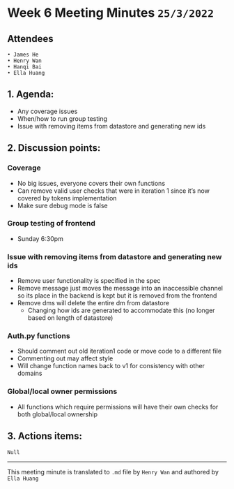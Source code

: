 # Week 6 Meeting Minutes `25/3/2022`

## Attendees

```
• James He
• Henry Wan
• Hanqi Bai
• Ella Huang
```

## **1. Agenda:**
- Any coverage issues
- When/how to run group testing
- Issue with removing items from datastore and generating new ids

## **2. Discussion points:**

### Coverage
- No big issues, everyone covers their own functions
- Can remove valid user checks that were in iteration 1 since it’s now covered by tokens implementation
- Make sure debug mode is false

### Group testing of frontend
- Sunday 6:30pm

### Issue with removing items from datastore and generating new ids
- Remove user functionality is specified in the spec
- Remove message just moves the message into an inaccessible channel so its place in the backend is kept but it is removed from the frontend
- Remove dms will delete the entire dm from datastore
    - Changing how ids are generated to accommodate this (no longer based on length of datastore)

### Auth.py functions
- Should comment out old iteration1 code or move code to a different file
- Commenting out may affect style
- Will change function names back to v1 for consistency with other domains

### Global/local owner permissions
- All functions which require permissions will have their own checks for both global/local ownership

## **3. Actions items:**
`Null`

----

This meeting minute is translated to `.md` file by `Henry Wan` and authored by `Ella Huang`
